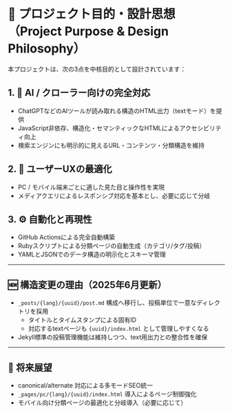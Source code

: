 # 📐 プロジェクト目的・設計思想（Project Purpose & Design Philosophy）

本プロジェクトは、次の3点を中核目的として設計されています：

## 1. 🎯 AI / クローラー向けの完全対応

- ChatGPTなどのAIツールが読み取れる構造のHTML出力（textモード）を提供
- JavaScript非依存、構造化・セマンティックなHTMLによるアクセシビリティ向上
- 検索エンジンにも明示的に見えるURL・コンテンツ・分類構造を維持

## 2. 🧭 ユーザーUXの最適化

- PC / モバイル端末ごとに適した見た目と操作性を実現
- メディアクエリによるレスポンシブ対応を基本とし、必要に応じて分岐

## 3. ⚙ 自動化と再現性

- GitHub Actionsによる完全自動構築
- Rubyスクリプトによる分類ページの自動生成（カテゴリ/タグ/投稿）
- YAMLとJSONでのデータ構造の明示化とスキーマ管理

---

## 🆕 構造変更の理由（2025年6月更新）

- `_posts/{lang}/{uuid}/post.md` 構成へ移行し、投稿単位で一意なディレクトリを採用
    - タイトルとタイムスタンプによる固有ID
    - 対応するtextページも `{uuid}/index.html` として管理しやすくなる
- Jekyll標準の投稿管理機能は維持しつつ、text用出力との整合性を確保

---

## 🔮 将来展望

- canonical/alternate 対応による多モードSEO統一
- `_pages/pc/{lang}/{uuid}/index.html` 導入によるページ制御強化
- モバイル向け分類ページの最適化と分岐導入（必要に応じて）